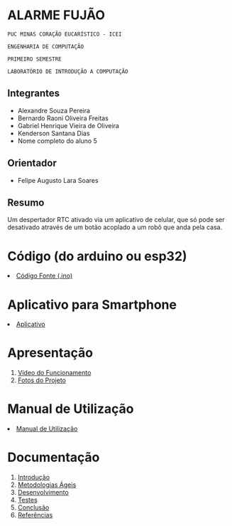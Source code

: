 # ALARME FUJÃO 

`PUC MINAS CORAÇÃO EUCARÍSTICO - ICEI`

`ENGENHARIA DE COMPUTAÇÃO`

`PRIMEIRO SEMESTRE`

`LABORATÓRIO DE INTRODUÇÃO A COMPUTAÇÃO`


## Integrantes

* Alexandre Souza Pereira
* Bernardo Raoni Oliveira Freitas
* Gabriel Henrique Vieira de Oliveira 
* Kenderson Santana Dias
* Nome completo do aluno 5

## Orientador

* Felipe Augusto Lara Soares

## Resumo

Um despertador RTC ativado via um aplicativo de celular, que só pode ser desativado através de um botão acoplado a um robô que anda pela casa.

# Código (do arduino ou esp32)

<li><a href="Codigo/README.md"> Código Fonte (.ino)</a></li>

# Aplicativo para Smartphone

<li><a href="App/README.md"> Aplicativo </a></li>

# Apresentação

<ol>
<li><a href="Apresentacao/README.md"> Vídeo do Funcionamento</a></li>
<li><a href="Apresentacao/README.md"> Fotos do Projeto</a></li>
</ol>

# Manual de Utilização

<li><a href="Manual/manual de utilização.md"> Manual de Utilização</a></li>


# Documentação

<ol>
<li><a href="Documentacao/01-Introducão.md"> Introdução</a></li>
<li><a href="Documentacao/02-Metodologias Ágeis.md"> Metodologias Ágeis</a></li>
<li><a href="Documentacao/03-Desenvolvimento.md"> Desenvolvimento </a></li>
<li><a href="Documentacao/04-Testes.md"> Testes </a></li>
<li><a href="Documentacao/05-Conclusão.md"> Conclusão </a></li>
<li><a href="Documentacao/06-Referências.md"> Referências </a></li>
</ol>

